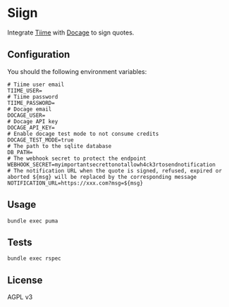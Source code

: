 # Siign

Integrate [Tiime][] with [Docage][] to sign quotes.

## Configuration

You should the following environment variables:

```
# Tiime user email
TIIME_USER=
# Tiime password
TIIME_PASSWORD=
# Docage email
DOCAGE_USER=
# Docage API key
DOCAGE_API_KEY=
# Enable docage test mode to not consume credits
DOCAGE_TEST_MODE=true
# The path to the sqlite database
DB_PATH=
# The webhook secret to protect the endpoint
WEBHOOK_SECRET=myimportantsecrettonotallowh4ck3rtosendnotification
# The notification URL when the quote is signed, refused, expired or aborted ${msg} will be replaced by the corresponding message
NOTIFICATION_URL=https://xxx.com?msg=${msg}
```

## Usage

    bundle exec puma

## Tests

    bundle exec rspec

## License

AGPL v3

[tiime]: https://www.tiime.fr/
[docage]: https://www.docage.com/
